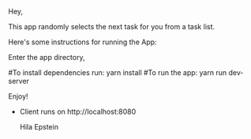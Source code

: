 
Hey,

This app randomly selects the next task for you from a task list.


Here's some instructions for running the App:

Enter the app directory,

#To install dependencies run: yarn install
#To run the app: yarn run dev-server


Enjoy!


- Client runs on http://localhost:8080
  
  
  Hila Epstein

